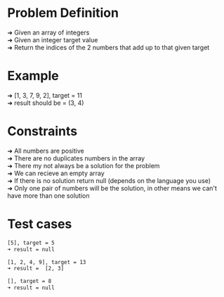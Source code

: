# Problem Definition

➜ Given an array of integers <br>
➜ Given an integer target value <br>
➜ Return the indices of the 2 numbers that add up to that given target<br>

# Example

➜ [1, 3, 7, 9, 2], target = 11 <br>
➜ result should be = (3, 4) <br>

# Constraints

➜ All numbers are positive <br>
➜ There are no duplicates numbers in the array <br>
➜ There my not always be a solution for the problem <br>
➜ We can recieve an empty array <br>
➜ If there is no solution return null (depends on the language you use) <br>
➜ Only one pair of numbers will be the solution, in other means we can't have more than one solution

# Test cases

```bash
[5], target = 5
➜ result = null
```

```bash
[1, 2, 4, 9], target = 13
➜ result =  [2, 3]
```

```bash
[], target = 8
➜ result = null
```
